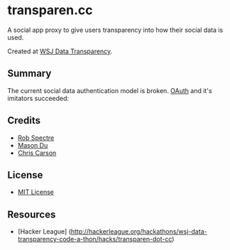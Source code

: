 # transparen.cc

A social app proxy to give users transparency into how their social data is
used.

Created at [WSJ Data Transparency](http://datatransparency.wsj.com/).


## Summary

The current social data authentication model is broken.
[OAuth](http://oauth.net/) and it's imitators succeeded:

## Credits

* [Rob Spectre](http://www.brooklynhacker.com/)
* [Mason Du](http://about.me/masondu)
* [Chris Carson](http://modernmediapartners.com)

## License

* [MIT License](http://www.opensource.org/licenses/MIT)


## Resources

* [Hacker
 League]
 (http://hackerleague.org/hackathons/wsj-data-transparency-code-a-thon/hacks/transparen-dot-cc)
